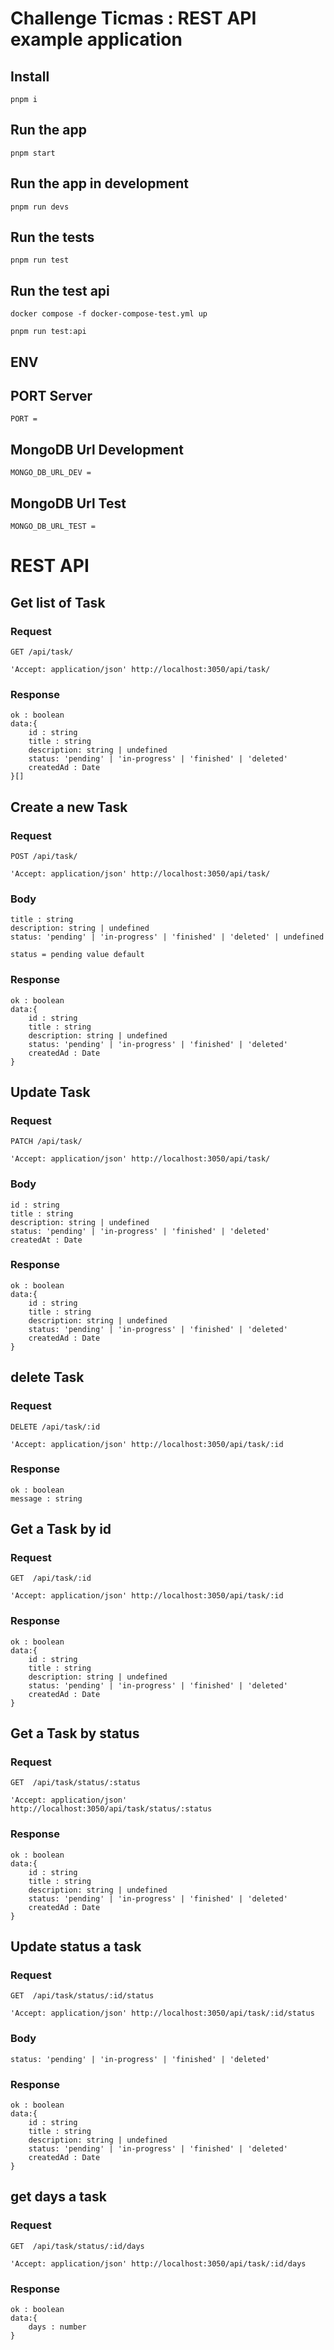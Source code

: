 # Challenge Ticmas : REST API example application

## Install

    pnpm i

## Run the app

    pnpm start

## Run the app in development

    pnpm run devs

## Run the tests

    pnpm run test

## Run the test api

    docker compose -f docker-compose-test.yml up

    pnpm run test:api

## ENV
## PORT Server
    PORT = 

## MongoDB Url Development
    MONGO_DB_URL_DEV = 

## MongoDB Url Test
    MONGO_DB_URL_TEST = 

# REST API

## Get list of Task

### Request

`GET /api/task/`

    'Accept: application/json' http://localhost:3050/api/task/

### Response

    ok : boolean
    data:{
        id : string
        title : string
        description: string | undefined
        status: 'pending' | 'in-progress' | 'finished' | 'deleted'
        createdAd : Date
    }[]

## Create a new Task

### Request

`POST /api/task/`

    'Accept: application/json' http://localhost:3050/api/task/

### Body

    title : string
    description: string | undefined
    status: 'pending' | 'in-progress' | 'finished' | 'deleted' | undefined 

    status = pending value default
    

### Response

    ok : boolean
    data:{
        id : string
        title : string
        description: string | undefined
        status: 'pending' | 'in-progress' | 'finished' | 'deleted'
        createdAd : Date
    }

## Update Task

### Request

`PATCH /api/task/`

    'Accept: application/json' http://localhost:3050/api/task/

### Body

    id : string
    title : string
    description: string | undefined
    status: 'pending' | 'in-progress' | 'finished' | 'deleted' 
    createdAt : Date

### Response

    ok : boolean
    data:{
        id : string
        title : string
        description: string | undefined
        status: 'pending' | 'in-progress' | 'finished' | 'deleted'
        createdAd : Date
    }

## delete Task

### Request

`DELETE /api/task/:id`

    'Accept: application/json' http://localhost:3050/api/task/:id

### Response

    ok : boolean
    message : string


## Get a Task by id

### Request

`GET  /api/task/:id`

    'Accept: application/json' http://localhost:3050/api/task/:id

### Response

    ok : boolean
    data:{
        id : string
        title : string
        description: string | undefined
        status: 'pending' | 'in-progress' | 'finished' | 'deleted'
        createdAd : Date
    }


## Get a Task by status

### Request

`GET  /api/task/status/:status`

    'Accept: application/json' http://localhost:3050/api/task/status/:status

### Response

    ok : boolean
    data:{
        id : string
        title : string
        description: string | undefined
        status: 'pending' | 'in-progress' | 'finished' | 'deleted'
        createdAd : Date
    }

## Update status a task

### Request

`GET  /api/task/status/:id/status`

    'Accept: application/json' http://localhost:3050/api/task/:id/status

### Body

    status: 'pending' | 'in-progress' | 'finished' | 'deleted' 

### Response

    ok : boolean
    data:{
        id : string
        title : string
        description: string | undefined
        status: 'pending' | 'in-progress' | 'finished' | 'deleted'
        createdAd : Date
    }

## get days a task

### Request

`GET  /api/task/status/:id/days`

    'Accept: application/json' http://localhost:3050/api/task/:id/days

### Response

    ok : boolean
    data:{
        days : number
    }